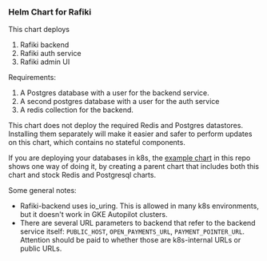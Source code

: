 ### Helm Chart for Rafiki

This chart deploys

1. Rafiki backend
2. Rafiki auth service
3. Rafiki admin UI

Requirements:

1. A Postgres database with a user for the backend service.
2. A second postgres database with a user for the auth service
3. A redis collection for the backend.

This chart does not deploy the required Redis and Postgres datastores. Installing them separately will 
make it easier and safer to perform updates on this chart, which contains no stateful components.

If you are deploying your databases in k8s, the [example chart](../rafiki-example) in this repo shows one way of doing it,
by creating a parent chart that includes both this chart and stock Redis and Postgresql charts.

Some general notes:

* Rafiki-backend uses io_uring. This is allowed in many k8s environments, but it doesn't work in GKE Autopilot clusters.
* There are several URL parameters to backend that refer to the backend service itself: `PUBLIC_HOST`, `OPEN_PAYMENTS_URL`, `PAYMENT_POINTER_URL`. Attention should be paid to whether those are k8s-internal URLs or public URLs.

